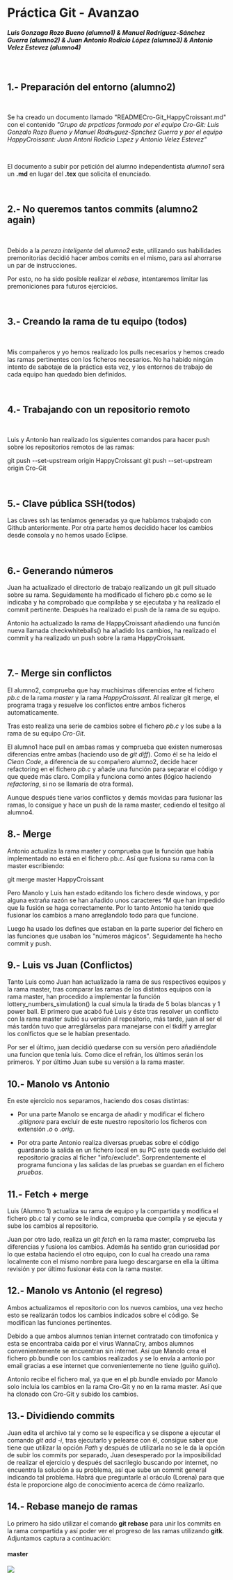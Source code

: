 # Práctica Git - Avanzao

##### Luis Gonzaga Rozo Bueno (*alumno1*) & Manuel Rodríguez-Sánchez Guerra (*alumno2*) & Juan Antonio Rodicio López (alumno3) & Antonio Velez Estevez (alumno4)

&nbsp;



## 1.- Preparación del entorno (alumno2) 

&nbsp;

Se ha creado un documento llamado "READMECro-Git_HappyCroissant.md" con el contenido *"Grupo de prрcticas formado por el equipo Cro-Git: Luis Gonzalo Rozo Bueno y Manuel Rodrьguez-Sрnchez Guerra y por el equipo HappyCroissant: Juan Antoni Rodicio Lзpez y Antonio Velez Estevez"*

&nbsp;

El documento a subir por petición del alumno independentista *alumno1* será un **.md** en lugar del **.tex** que solicita el enunciado.

&nbsp;

## 2.-  No queremos tantos commits (alumno2 again)

&nbsp;

Debido a la *pereza inteligente* del *alumno2* este, utilizando sus habilidades premonitorias decidió hacer ambos comits en el mismo, para así ahorrarse un par de instrucciones.

Por esto, no ha sido posible realizar el *rebase*, intentaremos limitar las premoniciones para futuros ejercicios.

&nbsp;

## 3.- Creando la rama de tu equipo (todos)

&nbsp;

Mis compañeros y yo hemos realizado los pulls necesarios y hemos creado las ramas pertinentes con los ficheros necesarios. No ha habido ningún intento de sabotaje de la práctica esta vez, y los entornos de trabajo de cada equipo han quedado bien definidos.

&nbsp;

## 4.- Trabajando con un repositorio remoto

&nbsp;

Luis y Antonio han realizado los siguientes comandos para hacer push sobre los repositorios remotos de las ramas:

git push --set-upstream origin HappyCroissant
git push --set-upstream origin Cro-Git

&nbsp;

## 5.- Clave pública SSH(todos)

Las claves ssh las teníamos generadas ya que habíamos trabajado con Github anteriormente. Por otra parte hemos decidido hacer los cambios desde consola y no hemos usado Eclipse.

&nbsp;

## 6.- Generando números

Juan ha actualizado el directorio de trabajo realizando un git pull situado sobre su rama. Seguidamente ha modificado el fichero pb.c como se le indicaba y ha comprobado que compilaba y se ejecutaba y ha realizado el commit pertinente. Después ha realizado el push de la rama de su equipo.

Antonio ha actualizado la rama de HappyCroissant añadiendo una función nueva llamada checkwhiteballs() ha añadido los cambios, ha realizado el commit y ha realizado un push sobre la rama HappyCroissant.

&nbsp;

## 7.- Merge sin conflictos

El alumno2, comprueba que hay muchisimas diferencias entre el fichero *pb.c* de la rama *master* y la rama *HappyCroissant*. Al realizar git merge, el programa traga y resuelve los conflictos entre ambos ficheros automaticamente. 

Tras esto realiza una serie de cambios sobre el fichero *pb.c* y los sube a la rama de su equipo *Cro-Git*.

El alumno1 hace pull en ambas ramas y comprueba que existen numerosas diferencias entre ambas (haciendo uso de *git diff*). Como él se ha leído el *Clean Code*, a diferencia de su compañero alumno2, decide hacer refactoring en el fichero *pb.c* y añade una función para separar el código y que quede más claro. Compila y funciona como antes (lógico haciendo *refactoring*, si no se llamaría de otra forma).

Aunque después tiene varios conflictos y demás movidas para fusionar las ramas, lo consigue y hace un push de la rama master, cediendo el tesitgo al alumno4.

## 8.- Merge

Antonio actualiza la rama master y comprueba que la función que había implementado no está en el fichero pb.c. Así que fusiona su rama con la master escribiendo:

git merge master HappyCroissant

Pero Manolo y Luis han estado editando los fichero desde windows, y por alguna extraña razón se han añadido unos caracteres ^M que han impedido que la fusión se haga correctamente. Por lo tanto Antonio ha tenido que fusionar los cambios a mano arreglandolo todo para que funcione.

Luego ha usado los defines que estaban en la parte superior del fichero en las funciones que usaban los "números mágicos". Seguidamente ha hecho commit y push.

## 9.- Luis vs Juan (Conflictos)

Tanto Luis como Juan han actualizado la rama de sus respectivos equipos y la rama master, tras comparar las ramas de los distintos equipos con la rama master, han procedido a implementar la función lottery_numbers_simulation() la cual simula la tirada de 5 bolas blancas y 1 power ball. El primero que acabó fué Luis y éste tras resolver un conflicto con la rama master subió su versión al repositorio, más tarde, juan al ser el más tardón tuvo que arreglárselas para manejarse con el tkdiff y arreglar los conlfictos que se le habían presentado.

Por ser el último, juan decidió quedarse con su versión pero añadiéndole una funcion que tenía luis. Como dice el refrán, los últimos serán los primeros. Y por último Juan sube su versión a la rama master.

## 10.- Manolo vs Antonio

En este ejercicio nos separamos, haciendo dos cosas distintas:

- Por una parte Manolo se encarga de añadir y modificar el fichero *.gitignore* para excluir de este nuestro repositorio los ficheros con extensión *.o* o *.orig*.

- Por otra parte Antonio realiza diversas pruebas sobre el código guardando la salida en un fichero local en su PC este queda excluido del repositorio gracias al ficher "info/exclude". Sorprendentemente el programa funciona y las salidas de las pruebas se guardan en el fichero *pruebas*.

## 11.- Fetch + merge

Luis (Alumno 1) actualiza su rama de equipo y la compartida y modifica el fichero pb.c tal y como se le indica, comprueba que compila y se ejecuta y sube los cambios al repositorio.

Juan por otro lado, realiza un *git fetch* en la rama master, comprueba las diferencias y fusiona los cambios. Además ha sentido gran curiosidad por lo que estaba haciendo el otro equipo, con lo cual ha creado una rama localmente con el mismo nombre para luego descargarse en ella la última revisión y por último fusionar ésta con la rama master.

## 12.- Manolo vs Antonio (el regreso)

Ambos actualizamos el repositorio con los nuevos cambios, una vez hecho esto se realizarán todos los cambios indicados sobre el código. Se modifican las funciones pertinentes.

Debido a que ambos alumnos tenian internet contratado con timofonica y esta se encontraba caida por el virus WannaCry, ambos alumnos convenientemente se encuentran sin internet. Así que Manolo crea el fichero pb.bundle con los cambios realizados y se lo envía a antonio por email gracias a ese internet que convenientemente no tiene (guiño guiño).

Antonio recibe el fichero mal, ya que en el pb.bundle enviado por Manolo solo incluia los cambios en la rama Cro-Git y no en la rama master. Así que ha clonado con Cro-Git y subido los cambios.

## 13.- Dividiendo commits

Juan edita el archivo tal y como se le especifica y se dispone a ejecutar el comando *git add -i*, tras ejecutarlo y pelearse con él, consigue saber que tiene que utilizar la opción *Path* y después de utilizarla no se le da la opción de subir los commits por separado, Juan desesperado por la imposibilidad de realizar el ejercicio y después del sacrilegio buscando por internet, no encuentra la solución a su problema, así que sube un commit general indicando tal problema. Habrá que preguntarle al oráculo (Lorena) para que ésta le proporcione algo de conocimiento acerca de ćómo realizarlo.

## 14.- Rebase manejo de ramas

Lo primero ha sido utilizar el comando **git rebase** para unir los commits en la rama compartida y así poder ver el progreso de las ramas utilizando **gitk**. Adjuntamos captura a continuación:
#### master
![](http://i68.tinypic.com/fwi0yt.png)

